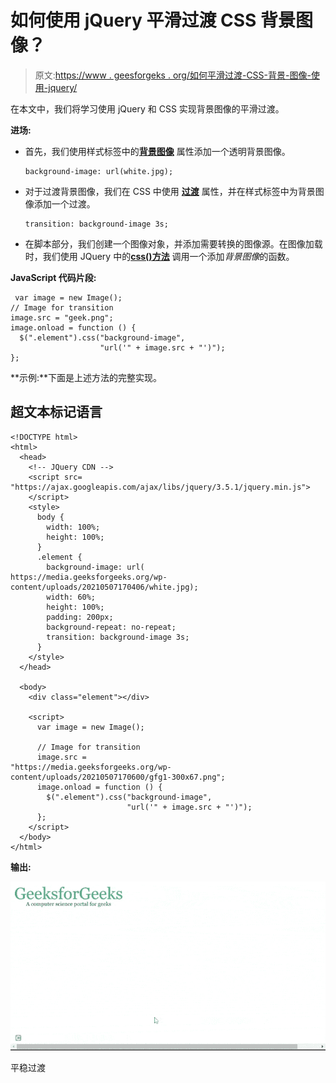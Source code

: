 # 如何使用 jQuery 平滑过渡 CSS 背景图像？

> 原文:[https://www . geesforgeks . org/如何平滑过渡-CSS-背景-图像-使用-jquery/](https://www.geeksforgeeks.org/how-to-smoothly-transition-css-background-images-using-jquery/)

在本文中，我们将学习使用 jQuery 和 CSS 实现背景图像的平滑过渡。

**进场:**

*   首先，我们使用样式标签中的[**背景图像**](https://www.geeksforgeeks.org/css-background-image-property/) 属性添加一个透明背景图像。

    ```
    background-image: url(white.jpg);
    ```

*   对于过渡背景图像，我们在 CSS 中使用 [**过渡**](https://www.geeksforgeeks.org/css-transition-property/) 属性，并在样式标签中为背景图像添加一个过渡。

    ```
    transition: background-image 3s;
    ```

*   在脚本部分，我们创建一个图像对象，并添加需要转换的图像源。在图像加载时，我们使用 JQuery 中的[**css()方法**](https://www.geeksforgeeks.org/jquery-css-method/) 调用一个添加*背景图像*的函数。

**JavaScript 代码片段:**

```
 var image = new Image();
// Image for transition
image.src = "geek.png";
image.onload = function () {
  $(".element").css("background-image", 
                    "url('" + image.src + "')");
};

```

**示例:**下面是上述方法的完整实现。

## 超文本标记语言

```
<!DOCTYPE html>
<html>
  <head>
    <!-- JQuery CDN -->
    <script src=
"https://ajax.googleapis.com/ajax/libs/jquery/3.5.1/jquery.min.js">
    </script>
    <style>
      body {
        width: 100%;
        height: 100%;
      }
      .element {
        background-image: url(
https://media.geeksforgeeks.org/wp-content/uploads/20210507170406/white.jpg);
        width: 60%;
        height: 100%;
        padding: 200px;
        background-repeat: no-repeat;
        transition: background-image 3s;
      }
    </style>
  </head>

  <body>
    <div class="element"></div>

    <script>
      var image = new Image();

      // Image for transition
      image.src =
"https://media.geeksforgeeks.org/wp-content/uploads/20210507170600/gfg1-300x67.png";
      image.onload = function () {
        $(".element").css("background-image", 
                          "url('" + image.src + "')");
      };
    </script>
  </body>
</html>
```

**输出:**

![](img/e7ea4a6ba42341e6ceb4f807a818c68b.png)

平稳过渡